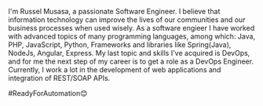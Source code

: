 I'm Russel Musasa, a passionate Software Engineer. I believe that information technology can improve the lives of our communities and our business processes when used wisely.
As a software engieer I have worked with advanced topics of many programming languages, among which: Java, PHP, JavaScript, Python, Frameworks and libraries like Spring(Java), NodeJs, Angular, Express. My last topic and skills I've acquired is DevOps, and for me the next step of my career is to get a role as a DevOps Engineer. Currently, I work a lot in the development of web applications and integration of REST/SOAP APIs.

#ReadyForAutomation😊
